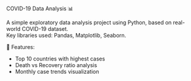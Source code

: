 COVID-19 Data Analysis 📊

A simple exploratory data analysis project using Python, based on real-world COVID-19 dataset.  
Key libraries used: Pandas, Matplotlib, Seaborn.

📌 Features:
- Top 10 countries with highest cases
- Death vs Recovery ratio analysis
- Monthly case trends visualization
